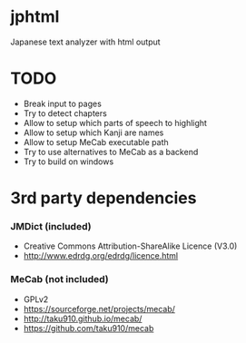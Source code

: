# jphtml
Japanese text analyzer with html output

# TODO
* Break input to pages
* Try to detect chapters
* Allow to setup which parts of speech to highlight
* Allow to setup which Kanji are names
* Allow to setup MeCab executable path
* Try to use alternatives to MeCab as a backend
* Try to build on windows

# 3rd party dependencies

### JMDict (included)
* Creative Commons Attribution-ShareAlike Licence (V3.0)
* http://www.edrdg.org/edrdg/licence.html

### MeCab (not included)
* GPLv2
* https://sourceforge.net/projects/mecab/
* http://taku910.github.io/mecab/
* https://github.com/taku910/mecab
